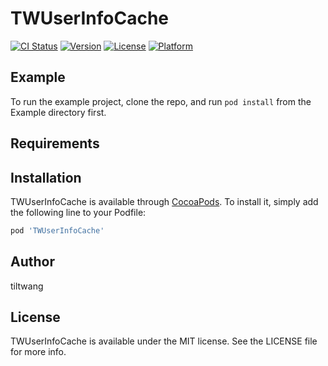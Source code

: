 # TWUserInfoCache

[![CI Status](https://img.shields.io/travis/tiltwang/TWUserInfoCache.svg?style=flat)](https://travis-ci.org/tiltwang/TWUserInfoCache)
[![Version](https://img.shields.io/cocoapods/v/TWUserInfoCache.svg?style=flat)](https://cocoapods.org/pods/TWUserInfoCache)
[![License](https://img.shields.io/cocoapods/l/TWUserInfoCache.svg?style=flat)](https://cocoapods.org/pods/TWUserInfoCache)
[![Platform](https://img.shields.io/cocoapods/p/TWUserInfoCache.svg?style=flat)](https://cocoapods.org/pods/TWUserInfoCache)

## Example

To run the example project, clone the repo, and run `pod install` from the Example directory first.

## Requirements

## Installation

TWUserInfoCache is available through [CocoaPods](https://cocoapods.org). To install
it, simply add the following line to your Podfile:

```ruby
pod 'TWUserInfoCache'
```

## Author

tiltwang

## License

TWUserInfoCache is available under the MIT license. See the LICENSE file for more info.

